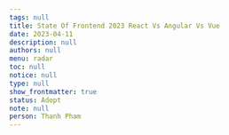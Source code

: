 ```yaml
---
tags: null
title: State Of Frontend 2023 React Vs Angular Vs Vue
date: 2023-04-11
description: null
authors: null
menu: radar
toc: null
notice: null
type: null
show_frontmatter: true
status: Adopt
note: null
person: Thanh Pham
---
```


